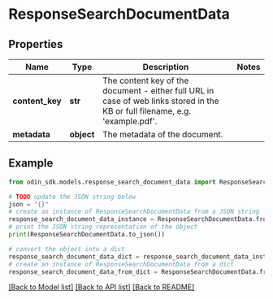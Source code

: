 # ResponseSearchDocumentData


## Properties

Name | Type | Description | Notes
------------ | ------------- | ------------- | -------------
**content_key** | **str** | The content key of the document - either full URL in case of web links stored in the KB or full filename, e.g. &#39;example.pdf&#39;. | 
**metadata** | **object** | The metadata of the document. | 

## Example

```python
from odin_sdk.models.response_search_document_data import ResponseSearchDocumentData

# TODO update the JSON string below
json = "{}"
# create an instance of ResponseSearchDocumentData from a JSON string
response_search_document_data_instance = ResponseSearchDocumentData.from_json(json)
# print the JSON string representation of the object
print(ResponseSearchDocumentData.to_json())

# convert the object into a dict
response_search_document_data_dict = response_search_document_data_instance.to_dict()
# create an instance of ResponseSearchDocumentData from a dict
response_search_document_data_from_dict = ResponseSearchDocumentData.from_dict(response_search_document_data_dict)
```
[[Back to Model list]](../README.md#documentation-for-models) [[Back to API list]](../README.md#documentation-for-api-endpoints) [[Back to README]](../README.md)


